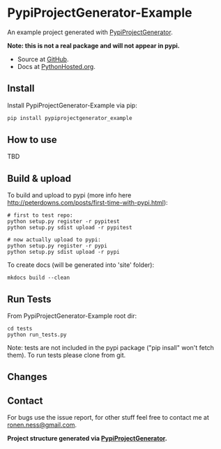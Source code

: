 # PypiProjectGenerator-Example
An example project generated with [PypiProjectGenerator](https://github.com/RonenNess/PypiProjectGenerator).

**Note: this is not a real package and will not appear in pypi.**

- Source at [GitHub](https://github.com/RonenNess/PypiProjectGenerator-Example).
- Docs at [PythonHosted.org](http://pythonhosted.org/pypiprojectgenerator_example/).

## Install

Install PypiProjectGenerator-Example via pip:

```python
pip install pypiprojectgenerator_example
```

## How to use

TBD

## Build & upload

To build and upload to pypi (more info here http://peterdowns.com/posts/first-time-with-pypi.html):

```
# first to test repo:
python setup.py register -r pypitest
python setup.py sdist upload -r pypitest

# now actually upload to pypi:
python setup.py register -r pypi
python setup.py sdist upload -r pypi
```

To create docs (will be generated into 'site' folder):

```
mkdocs build --clean
```

## Run Tests

From PypiProjectGenerator-Example root dir:

```shell
cd tests
python run_tests.py
```

Note: tests are not included in the pypi package ("pip insall" won't fetch them). 
To run tests please clone from git.

## Changes

## Contact

For bugs use the issue report, for other stuff feel free to contact me at ronen.ness@gmail.com.


__Project structure generated via [PypiProjectGenerator](https://github.com/RonenNess/PypiProjectGenerator).__

